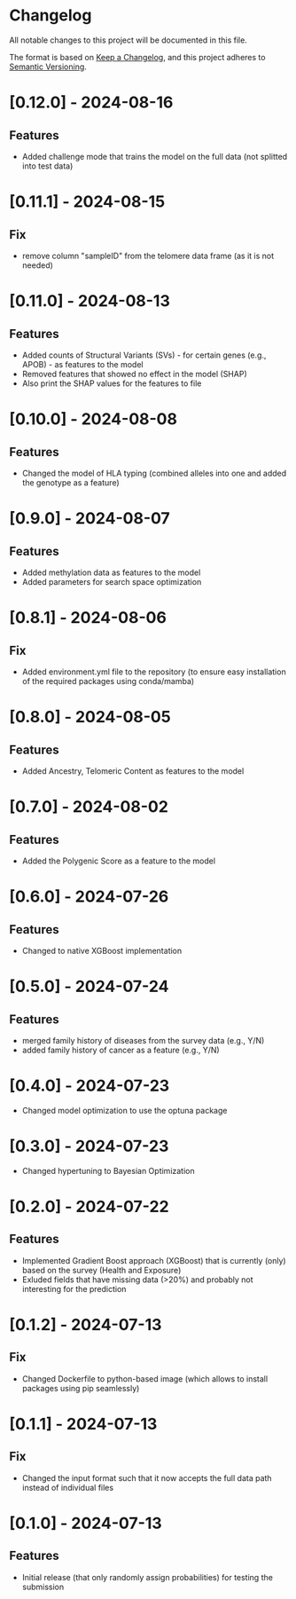 # Changelog

All notable changes to this project will be documented in this file.

The format is based on [Keep a Changelog](https://keepachangelog.com/en/1.0.0/),
and this project adheres to [Semantic Versioning](https://semver.org/spec/v2.0.0.html).

# [0.12.0] - 2024-08-16

## Features

- Added challenge mode that trains the model on the full data (not splitted into test data)

# [0.11.1] - 2024-08-15

## Fix

- remove column "sampleID" from the telomere data frame (as it is not needed)

# [0.11.0] - 2024-08-13

## Features

- Added counts of Structural Variants (SVs) - for certain genes (e.g., APOB) - as features to the model
- Removed features that showed no effect in the model (SHAP)
- Also print the SHAP values for the features to file

# [0.10.0] - 2024-08-08

## Features

- Changed the model of HLA typing (combined alleles into one and added the genotype as a feature)

# [0.9.0] - 2024-08-07

## Features

- Added methylation data as features to the model
- Added parameters for search space optimization

# [0.8.1] - 2024-08-06

## Fix

- Added environment.yml file to the repository (to ensure easy installation of the required packages using conda/mamba)

# [0.8.0] - 2024-08-05

## Features

- Added Ancestry, Telomeric Content as features to the model

# [0.7.0] - 2024-08-02

## Features
- Added the Polygenic Score as a feature to the model

# [0.6.0] - 2024-07-26

## Features

- Changed to native XGBoost implementation

# [0.5.0] - 2024-07-24

## Features

- merged family history of diseases from the survey data (e.g., Y/N)
- added family history of cancer as a feature (e.g., Y/N)

# [0.4.0] - 2024-07-23

- Changed model optimization to use the optuna package

# [0.3.0] - 2024-07-23

- Changed hypertuning to Bayesian Optimization

# [0.2.0] - 2024-07-22

## Features
- Implemented Gradient Boost approach (XGBoost) that is currently (only) based on the survey (Health and Exposure)
- Exluded fields that have missing data (>20%) and probably not interesting for the prediction

# [0.1.2] - 2024-07-13

## Fix

- Changed Dockerfile to python-based image (which allows to install packages using pip seamlessly)

# [0.1.1] - 2024-07-13

## Fix

- Changed the input format such that it now accepts the full data path instead of individual files

# [0.1.0] - 2024-07-13

## Features

- Initial release (that only randomly assign probabilities) for testing the submission
